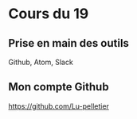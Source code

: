 # Cours du 19

## Prise en main des outils

Github, Atom, Slack

## Mon compte Github

https://github.com/Lu-pelletier
